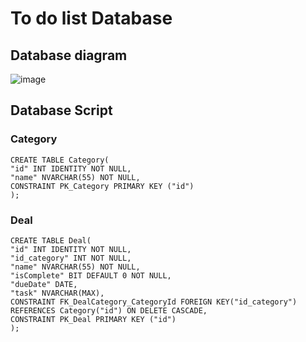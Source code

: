 # To do list Database

## Database diagram

![image](https://user-images.githubusercontent.com/106080433/229347150-4737beed-b1f1-4eb8-851d-ed4dada6b7f9.png)

## Database Script

### Category

```
CREATE TABLE Category(
"id" INT IDENTITY NOT NULL,
"name" NVARCHAR(55) NOT NULL,
CONSTRAINT PK_Category PRIMARY KEY ("id")
);
```

### Deal

```
CREATE TABLE Deal(
"id" INT IDENTITY NOT NULL,
"id_category" INT NOT NULL,
"name" NVARCHAR(55) NOT NULL,
"isComplete" BIT DEFAULT 0 NOT NULL,
"dueDate" DATE,
"task" NVARCHAR(MAX),
CONSTRAINT FK_DealCategory_CategoryId FOREIGN KEY("id_category") REFERENCES Category("id") ON DELETE CASCADE,
CONSTRAINT PK_Deal PRIMARY KEY ("id")
);
```
